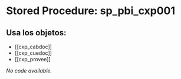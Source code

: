 # Stored Procedure: sp_pbi_cxp001

## Usa los objetos:
- [[cxp_cabdoc]]
- [[cxp_cuedoc]]
- [[cxp_provee]]

*No code available.*
